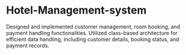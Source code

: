 # Hotel-Management-system
Designed and implemented customer management, room booking, and payment handling functionalities. Utilized class-based architecture for efficient data handling, including customer details, booking status, and payment records.
